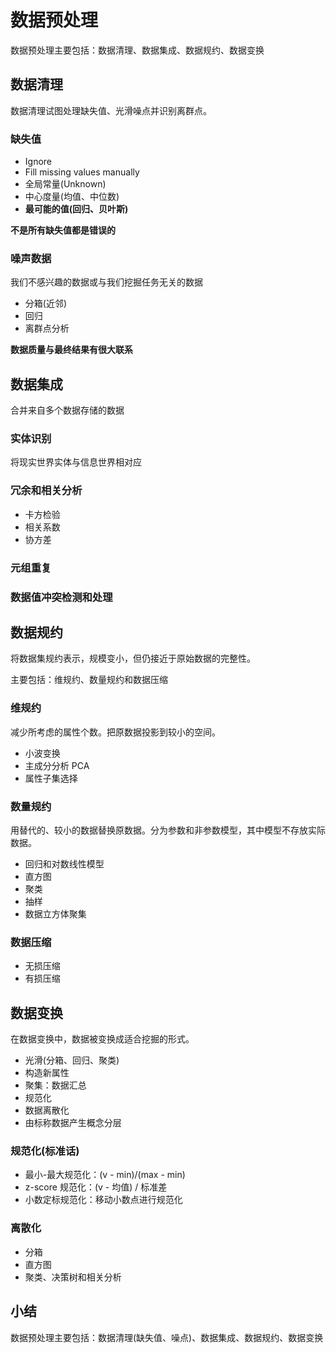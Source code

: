 # 数据预处理


数据预处理主要包括：数据清理、数据集成、数据规约、数据变换

## 数据清理

数据清理试图处理缺失值、光滑噪点并识别离群点。

### 缺失值

* Ignore
* Fill missing values manually
* 全局常量(Unknown)
* 中心度量(均值、中位数)
* **最可能的值(回归、贝叶斯)**

**不是所有缺失值都是错误的**


### 噪声数据

我们不感兴趣的数据或与我们挖掘任务无关的数据

* 分箱(近邻)
* 回归
* 离群点分析

**数据质量与最终结果有很大联系**

## 数据集成

合并来自多个数据存储的数据

### 实体识别

将现实世界实体与信息世界相对应

### 冗余和相关分析

* 卡方检验
* 相关系数
* 协方差

### 元组重复

### 数据值冲突检测和处理





## 数据规约

将数据集规约表示，规模变小，但仍接近于原始数据的完整性。

主要包括：维规约、数量规约和数据压缩

### 维规约

减少所考虑的属性个数。把原数据投影到较小的空间。

* 小波变换
* 主成分分析 PCA
* 属性子集选择

### 数量规约

用替代的、较小的数据替换原数据。分为参数和非参数模型，其中模型不存放实际数据。

* 回归和对数线性模型
* 直方图
* 聚类
* 抽样
* 数据立方体聚集

### 数据压缩

* 无损压缩
* 有损压缩









## 数据变换

在数据变换中，数据被变换成适合挖掘的形式。

* 光滑(分箱、回归、聚类)
* 构造新属性
* 聚集：数据汇总
* 规范化
* 数据离散化
* 由标称数据产生概念分层

### 规范化(标准话)

* 最小-最大规范化：(v - min)/(max - min)
* z-score 规范化：(v - 均值) / 标准差
* 小数定标规范化：移动小数点进行规范化

### 离散化

* 分箱
* 直方图
* 聚类、决策树和相关分析


## 小结

数据预处理主要包括：数据清理(缺失值、噪点)、数据集成、数据规约、数据变换




